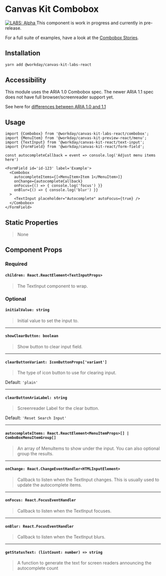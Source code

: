 # Canvas Kit Combobox

<a href="https://github.com/Workday/canvas-kit/tree/master/modules/labs-react/README.md">
  <img src="https://img.shields.io/badge/LABS-alpha-orange" alt="LABS: Alpha" />
</a>  This component is work in progress and currently in pre-release.

For a full suite of examples, have a look at the [Combobox Stories](./stories/stories.tsx).

## Installation

```sh
yarn add @workday/canvas-kit-labs-react
```

## Accessibility

This module uses the ARIA 1.0 Combobox spec. The newer ARIA 1.1 spec does not have full
browser/screenreader support yet.

See here for
[differences between ARIA 1.0 and 1.1](https://www.levelaccess.com/differences-aria-1-0-1-1-changes-rolecombobox/)

## Usage

```tsx
import {Combobox} from '@workday/canvas-kit-labs-react/combobox';
import {MenuItem} from '@workday/canvas-kit-preview-react/menu';
import {TextInput} from '@workday/canvas-kit-react/text-input';
import {FormField} from '@workday/canvas-kit-react/form-field';

const autocompleteCallback = event => console.log('Adjust menu items here')

<FormField id='id-123' label='Example'>
  <Combobox
    autocompleteItems={[<MenuItem>Item 1</MenuItem>]}
    onChange={autocompleteCallback}
    onFocus={() => { console.log('focus') }}
    onBlur={() => { console.log('blur') }}
  >
    <TextInput placeholder="Autocomplete" autoFocus={true} />
  </Combobox>
</FormField>
```

## Static Properties

> None

## Component Props

### Required

#### `children: React.ReactElement<TextInputProps>`

> The TextInput component to wrap.

### Optional

#### `initialValue: string`

> Initial value to set the input to.

---

#### `showClearButton: boolean`

> Show button to clear input field.

---

#### `clearButtonVariant: IconButtonProps['variant']`

> The type of icon button to use for clearing input.

Default: `'plain'`

---

#### `clearButtonAriaLabel: string`

> Screenreader Label for the clear button.

Default: `'Reset Search Input'`

---

#### `autocompleteItems: React.ReactElement<MenuItemProps>[] | ComboBoxMenuItemGroup[]`

> An array of MenuItems to show under the input. You can also optional group the results.

---

#### `onChange: React.ChangeEventHandler<HTMLInputElement>`

> Callback to listen when the TextInput changes. This is usually used to update the autocomplete
> items.

---

#### `onFocus: React.FocusEventHandler`

> Callback to listen when the TextInput focuses.

---

#### `onBlur: React.FocusEventHandler`

> Callback to listen when the TextInput blurs.

---

#### `getStatusText: (listCount: number) => string`

> A function to generate the text for screen readers announcing the autocomplete count

